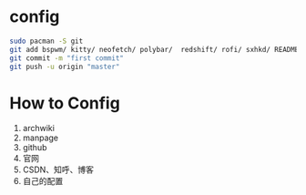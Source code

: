 # config

```bash
sudo pacman -S git
git add bspwm/ kitty/ neofetch/ polybar/  redshift/ rofi/ sxhkd/ README.md
git commit -m "first commit"
git push -u origin "master"
```



# How to Config

1. archwiki
2. manpage
3. github
4. 官网
5. CSDN、知呼、博客
6. 自己的配置